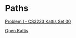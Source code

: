 # Paths

[Problem I - CS3233 Kattis Set 00](https://nus.kattis.com/sessions/zha3me/problems/martiandna)

[Open Kattis](https://open.kattis.com/problems/paths)